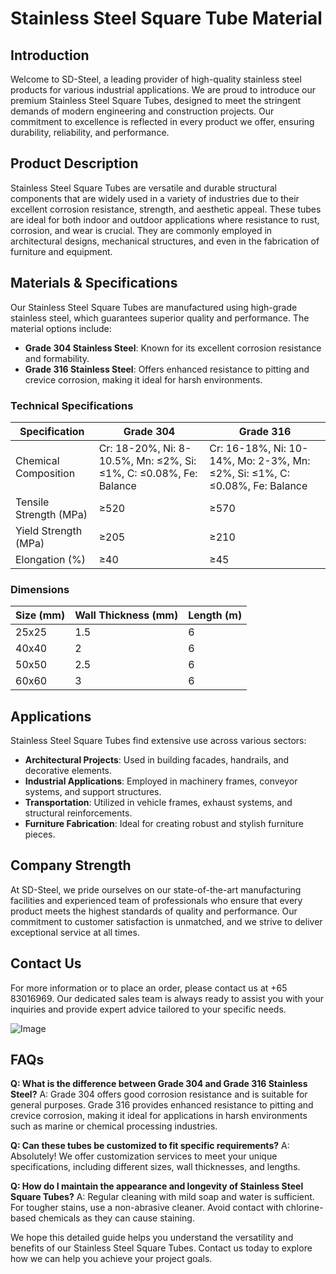 # Stainless Steel Square Tube Material

## Introduction
Welcome to SD-Steel, a leading provider of high-quality stainless steel products for various industrial applications. We are proud to introduce our premium Stainless Steel Square Tubes, designed to meet the stringent demands of modern engineering and construction projects. Our commitment to excellence is reflected in every product we offer, ensuring durability, reliability, and performance.

## Product Description
Stainless Steel Square Tubes are versatile and durable structural components that are widely used in a variety of industries due to their excellent corrosion resistance, strength, and aesthetic appeal. These tubes are ideal for both indoor and outdoor applications where resistance to rust, corrosion, and wear is crucial. They are commonly employed in architectural designs, mechanical structures, and even in the fabrication of furniture and equipment.

## Materials & Specifications
Our Stainless Steel Square Tubes are manufactured using high-grade stainless steel, which guarantees superior quality and performance. The material options include:

- **Grade 304 Stainless Steel**: Known for its excellent corrosion resistance and formability.
- **Grade 316 Stainless Steel**: Offers enhanced resistance to pitting and crevice corrosion, making it ideal for harsh environments.

### Technical Specifications

| Specification | Grade 304 | Grade 316 |
|---------------|-----------|-----------|
| Chemical Composition | Cr: 18-20%, Ni: 8-10.5%, Mn: ≤2%, Si: ≤1%, C: ≤0.08%, Fe: Balance | Cr: 16-18%, Ni: 10-14%, Mo: 2-3%, Mn: ≤2%, Si: ≤1%, C: ≤0.08%, Fe: Balance |
| Tensile Strength (MPa) | ≥520 | ≥570 |
| Yield Strength (MPa) | ≥205 | ≥210 |
| Elongation (%) | ≥40 | ≥45 |

### Dimensions

| Size (mm) | Wall Thickness (mm) | Length (m) |
|------------|----------------------|-------------|
| 25x25      | 1.5                  | 6           |
| 40x40      | 2                    | 6           |
| 50x50      | 2.5                  | 6           |
| 60x60      | 3                    | 6           |

## Applications
Stainless Steel Square Tubes find extensive use across various sectors:

- **Architectural Projects**: Used in building facades, handrails, and decorative elements.
- **Industrial Applications**: Employed in machinery frames, conveyor systems, and support structures.
- **Transportation**: Utilized in vehicle frames, exhaust systems, and structural reinforcements.
- **Furniture Fabrication**: Ideal for creating robust and stylish furniture pieces.

## Company Strength
At SD-Steel, we pride ourselves on our state-of-the-art manufacturing facilities and experienced team of professionals who ensure that every product meets the highest standards of quality and performance. Our commitment to customer satisfaction is unmatched, and we strive to deliver exceptional service at all times.

## Contact Us
For more information or to place an order, please contact us at +65 83016969. Our dedicated sales team is always ready to assist you with your inquiries and provide expert advice tailored to your specific needs.

![Image](https://github.com/user-attachments/assets/2567258e-e124-4816-932d-1809bd27ef0b)

## FAQs
**Q: What is the difference between Grade 304 and Grade 316 Stainless Steel?**
A: Grade 304 offers good corrosion resistance and is suitable for general purposes. Grade 316 provides enhanced resistance to pitting and crevice corrosion, making it ideal for applications in harsh environments such as marine or chemical processing industries.

**Q: Can these tubes be customized to fit specific requirements?**
A: Absolutely! We offer customization services to meet your unique specifications, including different sizes, wall thicknesses, and lengths.

**Q: How do I maintain the appearance and longevity of Stainless Steel Square Tubes?**
A: Regular cleaning with mild soap and water is sufficient. For tougher stains, use a non-abrasive cleaner. Avoid contact with chlorine-based chemicals as they can cause staining.

We hope this detailed guide helps you understand the versatility and benefits of our Stainless Steel Square Tubes. Contact us today to explore how we can help you achieve your project goals.